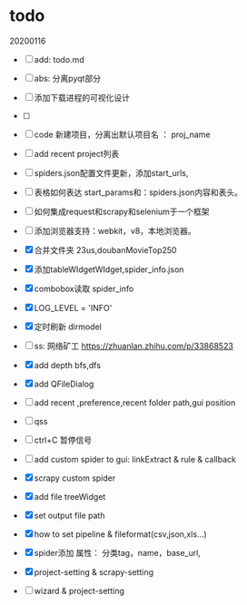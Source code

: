 # todo


20200116
- [ ] add: todo.md
- [ ] abs: 分离pyqt部分



- [ ] 添加下载进程的可视化设计
- [ ] 

- [ ] code 新建项目，分离出默认项目名 ： proj_name
- [ ] add recent project列表
- [ ] spiders.json配置文件更新，添加start_urls,
- [ ] 表格如何表达 start_params和：spiders.json内容和表头。

- [ ] 如何集成request和scrapy和selenium于一个框架
- [ ] 添加浏览器支持：webkit，v8，本地浏览器。

- [x] 合并文件夹 23us,doubanMovieTop250 
- [x] 添加tableWIdgetWIdget,spider_info.json
- [x] combobox读取 spider_info


- [x]  LOG_LEVEL = 'INFO'
- [x]  定时刷新 dirmodel
- [ ]  ss: 网络矿工  https://zhuanlan.zhihu.com/p/33868523
- [x] add depth bfs,dfs
- [x] add QFileDialog

- [ ] add recent ,preference,recent folder path,gui position
- [ ] qss
- [ ] ctrl+C 暂停信号
- [ ] add custom spider to gui: linkExtract & rule & callback
- [x] scrapy custom spider
- [x] add file treeWidget
- [x]  set output file path

- [x] how to set pipeline & fileformat(csv,json,xls...)
- [x] spider添加 属性： 分类tag，name，base_url,
- [x] project-setting & scrapy-setting 
- [ ] wizard & project-setting

